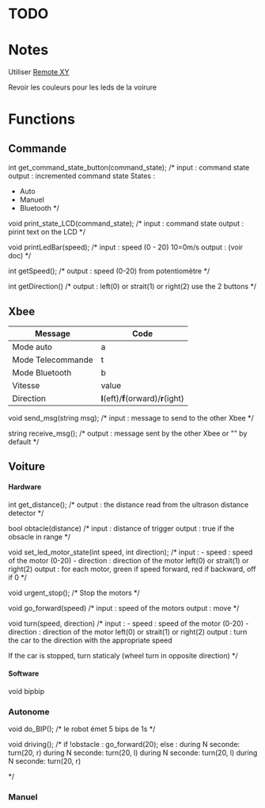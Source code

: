 # TODO

# Notes

Utiliser [Remote XY](https://remotexy.com)

Revoir les couleurs pour les leds de la voirure

# Functions

## Commande

int get_command_state_button(command_state);
/*
input : command state
output : incremented command state
States :
- Auto
- Manuel
- Bluetooth
*/

void print_state_LCD(command_state);
/*
input : command state
output : pirint text on the LCD
*/

void printLedBar(speed);
/*
input : speed (0 - 20) 10=0m/s
output : (voir doc)
*/

int getSpeed();
/*
output : speed (0-20)
from potentiomètre
*/

int getDirection()
/*
output : left(0) or strait(1) or right(2)
use the 2 buttons
*/



## Xbee

| Message | Code |
| --- | --- |
| Mode auto | a |
| Mode Telecommande | t |
| Mode Bluetooth | b |
| Vitesse | value |
| Direction | **l**(eft)/**f**(orward)/**r**(ight) |

void send_msg(string msg);
/*
input : message to send to the other Xbee
*/

string receive_msg();
/*
output : message sent by the other Xbee or "" by default
*/

## Voiture

#### Hardware

int get_distance();
/*
output : the distance read from the ultrason distance detector
*/

bool obtacle(distance)
/*
input : distance of trigger
output : true if the obsacle in range
*/

void set_led_motor_state(int speed, int direction);
/*
input : 
    - speed : speed of the motor (0-20)
    - direction : direction of the motor left(0) or strait(1) or right(2)
output : for each motor, green if speed forward, red if backward, off if 0
*/

void urgent_stop();
/*
Stop the motors
*/

void go_forward(speed)
/*
input : speed of the motors
output : move
*/

void turn(speed, direction)
/*
input : 
    - speed : speed of the motor (0-20)
    - direction : direction of the motor left(0) or strait(1) or right(2)
output : turn the car to the direction with the appropriate speed

If the car is stopped, turn staticaly (wheel turn in opposite direction) 
*/

#### Software

void bipbip

### Autonome

void do_BIP();
/*
 le robot émet 5 bips de 1s
*/

void driving();
/*
if !obstacle :
go_forward(20);
else :
during N seconde:
turn(20, r)
during N seconde:
turn(20, l)
during N seconde:
turn(20, l)
during N seconde:
turn(20, r)


*/

### Manuel


